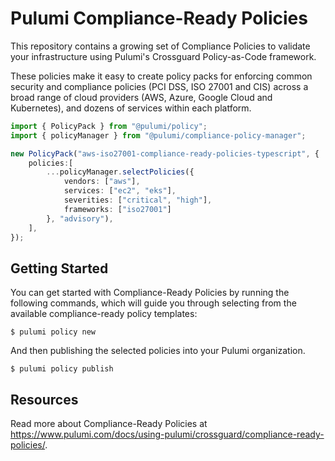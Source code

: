 # Pulumi Compliance-Ready Policies

This repository contains a growing set of Compliance Policies to validate your infrastructure using
Pulumi's Crossguard Policy-as-Code framework.

These policies make it easy to create policy packs for enforcing common security and compliance policies (PCI DSS, ISO 27001 and CIS) across a broad range of cloud providers (AWS, Azure, Google Cloud and Kubernetes), and dozens of services within each platform.

```ts
import { PolicyPack } from "@pulumi/policy";
import { policyManager } from "@pulumi/compliance-policy-manager";

new PolicyPack("aws-iso27001-compliance-ready-policies-typescript", {
    policies:[
        ...policyManager.selectPolicies({
            vendors: ["aws"],
            services: ["ec2", "eks"],
            severities: ["critical", "high"],
            frameworks: ["iso27001"]
        }, "advisory"),
    ],
});
```

## Getting Started

You can get started with Compliance-Ready Policies by running the following commands, which will guide you through selecting from the available compliance-ready policy templates:

```shell
$ pulumi policy new
```

And then publishing the selected policies into your Pulumi organization.

```shell
$ pulumi policy publish
```


## Resources
Read more about Compliance-Ready Policies at https://www.pulumi.com/docs/using-pulumi/crossguard/compliance-ready-policies/.
